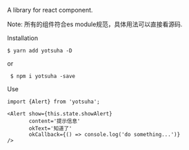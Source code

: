 A library for react component.

Note: 所有的组件符合es module规范，具体用法可以直接看源码.

Installation

    $ yarn add yotsuha -D
    
or  

     $ npm i yotsuha -save



Use

    import {Alert} from 'yotsuha';
    
    <Alert show={this.state.showAlert}
           content='提示信息'
           okText='知道了'
           okCallback={() => console.log('do something...')}
    />


